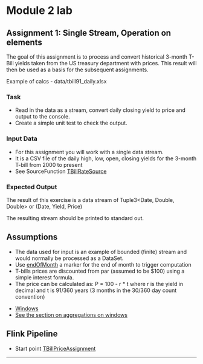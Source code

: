 # Module 2 lab

## Assignment 1: Single Stream, Operation on elements

The goal of this assignment is to process and convert historical 3-month T-Bill yields taken from the US treasury department with prices. This result will then be used as a basis for the subsequent assignments. 

Example of calcs - data/tbill91_daily.xlsx

### Task

* Read in the data as a stream, convert daily closing yield to price and output to the console. 
* Create a simple unit test to check the output. 

### Input Data

* For this assignment you will work with a single data stream.
* It is a CSV file of the daily high, low, open, closing yields for the 3-month T-bill from 2000 to present
* See SourceFunction [TBillRateSource](src/main/java/com/riskfocus/training/assignments/sources/TBillRateSource.java)

### Expected Output

The result of this exercise is a data stream of Tuple3<Date, Double, Double> or (Date, Yield, Price)

The resulting stream should be printed to standard out.

## Assumptions

* The data used for input is an example of bounded (finite) stream and would normally be processed as a DataSet.
* Use [endOfMonth](src/main/java/com/riskfocus/training/assignments/domain/TBillRate.java) a marker for the end of month to trigger computation
* T-bills prices are discounted from par (assumed to be $100) using a simple interest formula. 
* The price can be calculated as: P = 100 -  r * t where r is the yield in decimal and t is 91/360 years (3 months in the 30/360 day count convention)


- [Windows](https://ci.apache.org/projects/flink/flink-docs-stable/dev/stream/operators/windows.html)
- [See the section on aggregations on windows](https://ci.apache.org/projects/flink/flink-docs-stable/dev/stream/operators/#datastream-transformations)

## Flink Pipeline

* Start point [TBillPriceAssignment](src/main/java/com/riskfocus/training/assignments/tbillprices/TBillPriceAssignment.java)
-----
